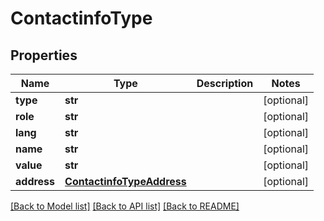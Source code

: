 # ContactinfoType

## Properties
Name | Type | Description | Notes
------------ | ------------- | ------------- | -------------
**type** | **str** |  | [optional] 
**role** | **str** |  | [optional] 
**lang** | **str** |  | [optional] 
**name** | **str** |  | [optional] 
**value** | **str** |  | [optional] 
**address** | [**ContactinfoTypeAddress**](ContactinfoTypeAddress.md) |  | [optional] 

[[Back to Model list]](../README.md#documentation-for-models) [[Back to API list]](../README.md#documentation-for-api-endpoints) [[Back to README]](../README.md)

